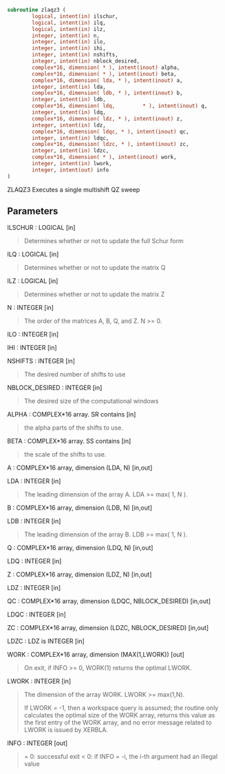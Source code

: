 ```fortran
subroutine zlaqz3 (
        logical, intent(in) ilschur,
        logical, intent(in) ilq,
        logical, intent(in) ilz,
        integer, intent(in) n,
        integer, intent(in) ilo,
        integer, intent(in) ihi,
        integer, intent(in) nshifts,
        integer, intent(in) nblock_desired,
        complex*16, dimension( * ), intent(inout) alpha,
        complex*16, dimension( * ), intent(inout) beta,
        complex*16, dimension( lda, * ), intent(inout) a,
        integer, intent(in) lda,
        complex*16, dimension( ldb, * ), intent(inout) b,
        integer, intent(in) ldb,
        complex*16, dimension( ldq,         * ), intent(inout) q,
        integer, intent(in) ldq,
        complex*16, dimension( ldz, * ), intent(inout) z,
        integer, intent(in) ldz,
        complex*16, dimension( ldqc, * ), intent(inout) qc,
        integer, intent(in) ldqc,
        complex*16, dimension( ldzc, * ), intent(inout) zc,
        integer, intent(in) ldzc,
        complex*16, dimension( * ), intent(inout) work,
        integer, intent(in) lwork,
        integer, intent(out) info
)
```

ZLAQZ3 Executes a single multishift QZ sweep

## Parameters
ILSCHUR : LOGICAL [in]
> Determines whether or not to update the full Schur form

ILQ : LOGICAL [in]
> Determines whether or not to update the matrix Q

ILZ : LOGICAL [in]
> Determines whether or not to update the matrix Z

N : INTEGER [in]
> The order of the matrices A, B, Q, and Z.  N >= 0.

ILO : INTEGER [in]

IHI : INTEGER [in]

NSHIFTS : INTEGER [in]
> The desired number of shifts to use

NBLOCK_DESIRED : INTEGER [in]
> The desired size of the computational windows

ALPHA : COMPLEX\*16 array. SR contains [in]
> the alpha parts of the shifts to use.

BETA : COMPLEX\*16 array. SS contains [in]
> the scale of the shifts to use.

A : COMPLEX\*16 array, dimension (LDA, N) [in,out]

LDA : INTEGER [in]
> The leading dimension of the array A.  LDA >= max( 1, N ).

B : COMPLEX\*16 array, dimension (LDB, N) [in,out]

LDB : INTEGER [in]
> The leading dimension of the array B.  LDB >= max( 1, N ).

Q : COMPLEX\*16 array, dimension (LDQ, N) [in,out]

LDQ : INTEGER [in]

Z : COMPLEX\*16 array, dimension (LDZ, N) [in,out]

LDZ : INTEGER [in]

QC : COMPLEX\*16 array, dimension (LDQC, NBLOCK_DESIRED) [in,out]

LDQC : INTEGER [in]

ZC : COMPLEX\*16 array, dimension (LDZC, NBLOCK_DESIRED) [in,out]

LDZC : LDZ is INTEGER [in]

WORK : COMPLEX\*16 array, dimension (MAX(1,LWORK)) [out]
> On exit, if INFO >= 0, WORK(1) returns the optimal LWORK.

LWORK : INTEGER [in]
> The dimension of the array WORK.  LWORK >= max(1,N).
> 
> If LWORK = -1, then a workspace query is assumed; the routine
> only calculates the optimal size of the WORK array, returns
> this value as the first entry of the WORK array, and no error
> message related to LWORK is issued by XERBLA.

INFO : INTEGER [out]
> = 0: successful exit
> < 0: if INFO = -i, the i-th argument had an illegal value
